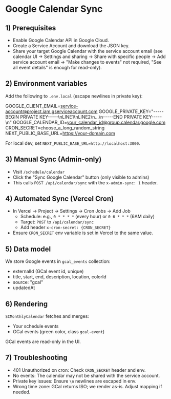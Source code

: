 # Google Calendar Sync

## 1) Prerequisites
- Enable Google Calendar API in Google Cloud.
- Create a Service Account and download the JSON key.
- Share your target Google Calendar with the service account email (see calendar UI → Settings and sharing → Share with specific people → Add service account email → "Make changes to events" not required, "See all event details" is enough for read-only).

## 2) Environment variables
Add the following to `.env.local` (escape newlines in private key):

GOOGLE_CLIENT_EMAIL=service-account@project.iam.gserviceaccount.com
GOOGLE_PRIVATE_KEY="-----BEGIN PRIVATE KEY-----\nLINE1\nLINE2\n...\n-----END PRIVATE KEY-----\n"
GOOGLE_CALENDAR_ID=your_calendar_id@group.calendar.google.com
CRON_SECRET=choose_a_long_random_string
NEXT_PUBLIC_BASE_URL=https://your-domain.com

For local dev, set `NEXT_PUBLIC_BASE_URL=http://localhost:3000`.

## 3) Manual Sync (Admin-only)
- Visit `/schedule/calendar`
- Click the "Sync Google Calendar" button (only visible to admins)
- This calls `POST /api/calendar/sync` with the `x-admin-sync: 1` header.

## 4) Automated Sync (Vercel Cron)
- In Vercel → Project → Settings → Cron Jobs → Add Job
  - Schedule: e.g., `0 * * * *` (every hour) or `0 6 * * *` (6AM daily)
  - Target: `POST` to `/api/calendar/sync`
  - Add header `x-cron-secret: {CRON_SECRET}`
- Ensure `CRON_SECRET` env variable is set in Vercel to the same value.

## 5) Data model
We store Google events in `gcal_events` collection:
- externalId (GCal event id, unique)
- title, start, end, description, location, colorId
- source: "gcal"
- updatedAt

## 6) Rendering
`SCMonthlyCalendar` fetches and merges:
- Your schedule events
- GCal events (green color, class `gcal-event`)

GCal events are read-only in the UI.

## 7) Troubleshooting
- 401 Unauthorized on cron: Check `CRON_SECRET` header and env.
- No events: The calendar may not be shared with the service account.
- Private key issues: Ensure `\n` newlines are escaped in env.
- Wrong time zone: GCal returns ISO; we render as-is. Adjust mapping if needed.
